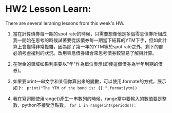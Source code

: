 # HW2 Lesson Learn:

There are several leraning lessons from this week's HW.<br>
1. 當在計算債券每一期的spot rate的時候，只需要想像他是多個零息債券所組成<br>
我一開始在思考的時候試著要從該債券每一期當下結算的YTM下手，但如此計算上會變得非常複雜，因為除了第一年的YTM等於spot rate之外，剩下的都必須考慮複利的狀況。改用零息債券組合來思考債券較容易了解與計算。<br>

2. 在財金的領域如果利率要以"年"作為單位表示(即使這個債券為半年到期的債券)。

3. 如果要print一串文字和某個你算出來的變數，可以使用.formate的方式，展示如下:
```` print("The YTM of the bond is: {}.".format(ytm))````<br>

4. 我在寫迴圈使用range()產生一串數列的時候，range當中要輸入的數值要是整數，python不接受浮點數。
```` for i in range(int(periods)): ````<br>


